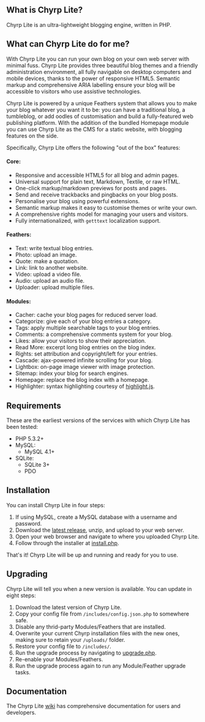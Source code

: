 ## What is Chyrp Lite?
Chyrp Lite is an ultra-lightweight blogging engine, written in PHP.

## What can Chyrp Lite do for me?
With Chyrp Lite you can run your own blog on your own web server with minimal fuss. Chyrp Lite provides three beautiful blog themes and a friendly administration environment, all fully navigable on desktop computers and mobile devices, thanks to the power of responsive HTML5. Semantic markup and comprehensive ARIA labelling ensure your blog will be accessible to visitors who use assistive technologies.

Chyrp Lite is powered by a unique Feathers system that allows you to make your blog whatever you want it to be: you can have a traditional blog, a tumbleblog, or add oodles of customisation and build a fully-featured web publishing platform. With the addition of the bundled Homepage module you can use Chyrp Lite as the CMS for a static website, with blogging features on the side.

Specifically, Chyrp Lite offers the following "out of the box" features:

#### Core:
* Responsive and accessible HTML5 for all blog and admin pages.
* Universal support for plain text, Markdown, Textile, or raw HTML.
* One-click markup/markdown previews for posts and pages.
* Send and receive trackbacks and pingbacks on your blog posts.
* Personalise your blog using powerful extensions.
* Semantic markup makes it easy to customise themes or write your own.
* A comprehensive rights model for managing your users and visitors.
* Fully internationalized, with `getttext` localization support.

#### Feathers:
* Text: write textual blog entries.
* Photo: upload an image.
* Quote: make a quotation.
* Link: link to another website.
* Video: upload a video file.
* Audio: upload an audio file.
* Uploader: upload multiple files.

#### Modules:
* Cacher: cache your blog pages for reduced server load.
* Categorize: give each of your blog entries a category.
* Tags: apply multiple searchable tags to your blog entries.
* Comments: a comprehensive comments system for your blog.
* Likes: allow your visitors to show their appreciation.
* Read More: excerpt long blog entries on the blog index.
* Rights: set attribution and copyright/left for your entries.
* Cascade: ajax-powered infinite scrolling for your blog.
* Lightbox: on-page image viewer with image protection.
* Sitemap: index your blog for search engines.
* Homepage: replace the blog index with a homepage.
* Highlighter: syntax highlighting courtesy of [highlight.js](https://highlightjs.org/).

## Requirements
These are the earliest versions of the services with which Chyrp Lite has been tested:

* PHP 5.3.2+
* MySQL:
  - MySQL 4.1+
* SQLite:
  - SQLite 3+
  - PDO

## Installation
You can install Chyrp Lite in four steps:

1. If using MySQL, create a MySQL database with a username and password.
2. Download the [latest release](https://github.com/xenocrat/chyrp-lite/releases), unzip, and upload to your web server.
3. Open your web browser and navigate to where you uploaded Chyrp Lite.
4. Follow through the installer at [install.php](install.php).

That's it! Chyrp Lite will be up and running and ready for you to use.

## Upgrading
Chyrp Lite will tell you when a new version is available. You can update in eight steps:

1. Download the latest version of Chyrp Lite.
2. Copy your config file from `/includes/config.json.php` to somewhere safe.
3. Disable any thrid-party Modules/Feathers that are installed.
4. Overwrite your current Chyrp installation files with the new ones, making sure to retain your `/uploads/` folder.
5. Restore your config file to `/includes/`.
6. Run the upgrade process by navigating to [upgrade.php](upgrade.php).
7. Re-enable your Modules/Feathers.
8. Run the upgrade process again to run any Module/Feather upgrade tasks.

## Documentation
The Chyrp Lite [wiki](https://github.com/xenocrat/chyrp-lite/wiki) has comprehensive documentation for users and developers.
